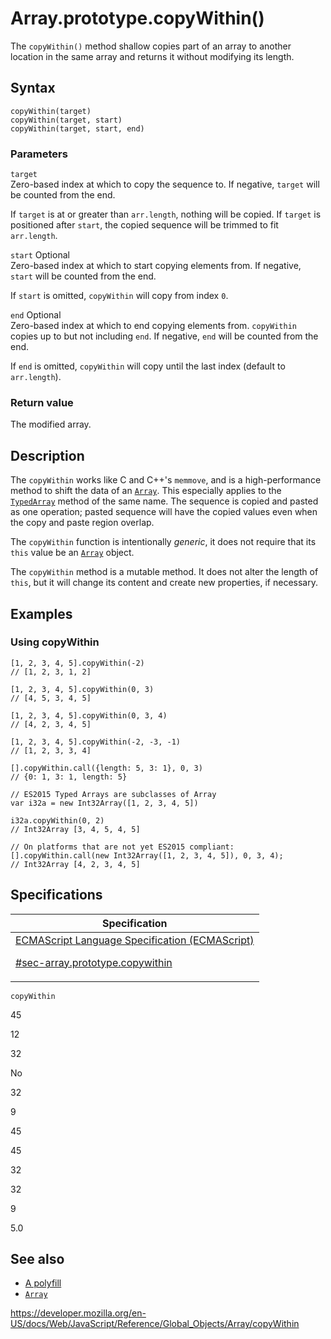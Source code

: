# Array.prototype.copyWithin()

The `copyWithin()` method shallow copies part of an array to another location in the same array and returns it without modifying its length.

## Syntax

    copyWithin(target)
    copyWithin(target, start)
    copyWithin(target, start, end)

### Parameters

`target`  
Zero-based index at which to copy the sequence to. If negative, `target` will be counted from the end.

If `target` is at or greater than `arr.length`, nothing will be copied. If `target` is positioned after `start`, the copied sequence will be trimmed to fit `arr.length`.

`start` <span class="badge inline optional">Optional</span>  
Zero-based index at which to start copying elements from. If negative, `start` will be counted from the end.

If `start` is omitted, `copyWithin` will copy from index `0`.

`end` <span class="badge inline optional">Optional</span>  
Zero-based index at which to end copying elements from. `copyWithin` copies up to but not including `end`. If negative, `end` will be counted from the end.

If `end` is omitted, `copyWithin` will copy until the last index (default to `arr.length`).

### Return value

The modified array.

## Description

The `copyWithin` works like C and C++'s `memmove`, and is a high-performance method to shift the data of an [`Array`](../array). This especially applies to the [`TypedArray`](../typedarray/copywithin) method of the same name. The sequence is copied and pasted as one operation; pasted sequence will have the copied values even when the copy and paste region overlap.

The `copyWithin` function is intentionally _generic_, it does not require that its `this` value be an [`Array`](../array) object.

The `copyWithin` method is a mutable method. It does not alter the length of `this`, but it will change its content and create new properties, if necessary.

## Examples

### Using copyWithin

    [1, 2, 3, 4, 5].copyWithin(-2)
    // [1, 2, 3, 1, 2]

    [1, 2, 3, 4, 5].copyWithin(0, 3)
    // [4, 5, 3, 4, 5]

    [1, 2, 3, 4, 5].copyWithin(0, 3, 4)
    // [4, 2, 3, 4, 5]

    [1, 2, 3, 4, 5].copyWithin(-2, -3, -1)
    // [1, 2, 3, 3, 4]

    [].copyWithin.call({length: 5, 3: 1}, 0, 3)
    // {0: 1, 3: 1, length: 5}

    // ES2015 Typed Arrays are subclasses of Array
    var i32a = new Int32Array([1, 2, 3, 4, 5])

    i32a.copyWithin(0, 2)
    // Int32Array [3, 4, 5, 4, 5]

    // On platforms that are not yet ES2015 compliant:
    [].copyWithin.call(new Int32Array([1, 2, 3, 4, 5]), 0, 3, 4);
    // Int32Array [4, 2, 3, 4, 5]

## Specifications

<table><thead><tr class="header"><th>Specification</th></tr></thead><tbody><tr class="odd"><td><a href="https://tc39.es/ecma262/#sec-array.prototype.copywithin">ECMAScript Language Specification (ECMAScript) 
<br/>

<span class="small">#sec-array.prototype.copywithin</span></a></td></tr></tbody></table>

`copyWithin`

45

12

32

No

32

9

45

45

32

32

9

5.0

## See also

- [A polyfill](https://github.com/behnammodi/polyfill/blob/master/array.polyfill.js)
- [`Array`](../array)

<a href="https://developer.mozilla.org/en-US/docs/Web/JavaScript/Reference/Global_Objects/Array/copyWithin" class="_attribution-link">https://developer.mozilla.org/en-US/docs/Web/JavaScript/Reference/Global_Objects/Array/copyWithin</a>
